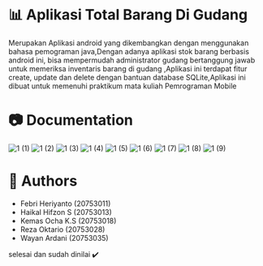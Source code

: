 # 📊 Aplikasi Total Barang Di Gudang

Merupakan Aplikasi android yang dikembangkan dengan menggunakan bahasa pemograman java,Dengan adanya aplikasi stok barang berbasis android ini, bisa mempermudah administrator gudang bertanggung jawab untuk memeriksa inventaris barang di gudang ,Aplikasi ini terdapat fitur create, update dan delete dengan bantuan database SQLite,Aplikasi ini dibuat untuk memenuhi praktikum mata kuliah Pemrograman Mobile

# 📷 Documentation
![1 (1)](https://user-images.githubusercontent.com/46617648/208571241-da59159b-8cc7-4e8b-b69e-e893b71b7ec4.jpeg)
![1 (2)](https://user-images.githubusercontent.com/46617648/208571245-4feec9a3-29f5-43b4-b917-e5d7da9b7309.jpeg)
![1 (3)](https://user-images.githubusercontent.com/46617648/208571221-5b3d3da2-efde-4e5b-b55e-8c81cf1ebc29.jpeg)
![1 (4)](https://user-images.githubusercontent.com/46617648/208571226-5f7db75e-f9ac-45b2-8d02-c68e2ca4d49f.jpeg)
![1 (5)](https://user-images.githubusercontent.com/46617648/208571227-72b731f0-b6de-4336-a58a-7ab3b408dbe2.jpeg)
![1 (6)](https://user-images.githubusercontent.com/46617648/208571228-518e712d-269f-4944-9465-50c5cde5ba89.jpeg)
![1 (7)](https://user-images.githubusercontent.com/46617648/208571232-121d5bc2-40c7-4ef7-914d-48f2f4d9d9ef.jpeg)
![1 (8)](https://user-images.githubusercontent.com/46617648/208571235-8b9395fa-34ee-410b-9f10-78c10564e800.jpeg)
![1 (9)](https://user-images.githubusercontent.com/46617648/208571239-4ecc1204-0662-4d78-8dbf-d99188e4644a.jpeg)

# 🤠 Authors
- Febri Heriyanto	(20753011)
- Haikal Hifzon S	(20753013)
- Kemas Ocha K.S	(20753018)
- Reza Oktario	(20753028)
- Wayan Ardani	(20753035)


selesai dan sudah dinilai :heavy_check_mark:
